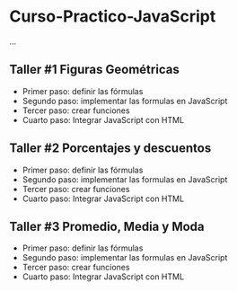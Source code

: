 # Curso-Practico-JavaScript

...

## Taller #1 Figuras Geométricas

- Primer paso: definir las fórmulas
- Segundo paso: implementar las formulas en JavaScript
- Tercer paso: crear funciones
- Cuarto paso: Integrar JavaScript con HTML

## Taller #2 Porcentajes y descuentos

- Primer paso: definir las fórmulas
- Segundo paso: implementar las formulas en JavaScript
- Tercer paso: crear funciones
- Cuarto paso: Integrar JavaScript con HTML

## Taller #3 Promedio, Media y Moda

- Primer paso: definir las fórmulas
- Segundo paso: implementar las formulas en JavaScript
- Tercer paso: crear funciones
- Cuarto paso: Integrar JavaScript con HTML